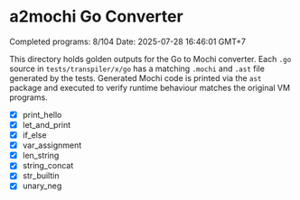 # a2mochi Go Converter

Completed programs: 8/104
Date: 2025-07-28 16:46:01 GMT+7

This directory holds golden outputs for the Go to Mochi converter.
Each `.go` source in `tests/transpiler/x/go` has a matching `.mochi` and `.ast` file generated by the tests. Generated Mochi code is printed via the `ast` package and executed to verify runtime behaviour matches the original VM programs.
- [x] print_hello
- [x] let_and_print
- [x] if_else
- [x] var_assignment
- [x] len_string
- [x] string_concat
- [x] str_builtin
- [x] unary_neg
